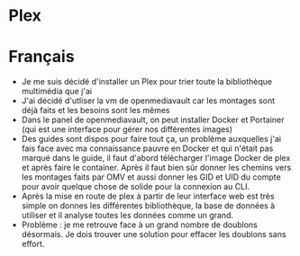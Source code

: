 # Plex
   # Français
   - Je me suis décidé d'installer un Plex pour trier toute la bibliothèque multimédia que j'ai
   - J'ai décidé d'utliser la vm de openmediavault car les montages sont déjà faits et les besoins sont les mêmes
   - Dans le panel de openmediavault, on peut installer Docker et Portainer (qui est une interface pour gérer nos différentes images)
   - Des guides sont dispos pour faire tout ça, un problème auxquelles j'ai fais face avec ma connaissance pauvre en Docker et qui n'était pas marqué dans le guide, il faut d'abord télécharger l'image Docker de plex et après faire le container. Après il faut bien sûr donner les chemins vers les montages faits par OMV et aussi donner les GID et UID du compte pour avoir quelque chose de solide pour la connexion au CLI.
   - Après la mise en route de plex à partir de leur interface web est très simple on donnes les différentes bibliothèque, la base de données à utiliser et il analyse toutes les données comme un grand. 
   - Problème : je me retrouve face à un grand nombre de doublons désormais. Je dois trouver une solution pour effacer les doublons sans effort.
    
